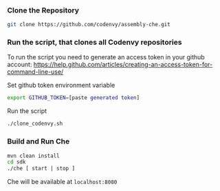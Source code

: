 ### Clone the Repository
```sh
git clone https://github.com/codenvy/assembly-che.git
```
### Run the script, that clones all Codenvy repositories
To run the script you need to generate an access token in your github account:
https://help.github.com/articles/creating-an-access-token-for-command-line-use/

Set github token environment variable
```sh
export GITHUB_TOKEN=[paste generated token]
```

Run the  script
```sh
./clone_codenvy.sh
```

### Build and Run Che
```sh
mvn clean install
cd sdk
./che [ start | stop ]
```

Che will be available at ```localhost:8080```
